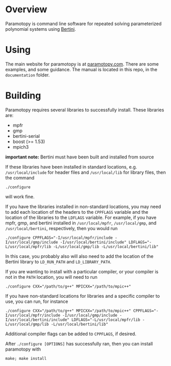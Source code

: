 # Overview

Paramotopy is command line software for repeated solving parameterized polynomial systems using [Bertini](https://bertini.nd.edu).


# Using

The main website for paramotopy is at [paramotopy.com](https://paramotopy.com).  There are some examples, and some guidance.  The manual is located in this repo, in the `documentation` folder.

# Building

Paramotopy requires several libraries to successfully install.  These libraries are:

* mpfr
* gmp
* bertini-serial
* boost (>= 1.53)
* mpich3

**important note:** Bertini must have been built and installed from source

If these libraries have been installed in standard locations, e.g. `/usr/local/include` for header files and `/usr/local/lib` for library files, then the command

    ./configure

will work fine.

If you have the libraries installed in non-standard locations, you may need to add each location of the headers to the `CPPFLAGS` variable and the location of the libraries to the `LDFLAGS` variable.  For example, if you have mpfr, gmp, and bertini installed in `/usr/local/mpfr`, `/usr/local/gmp`, and `/usr/local/bertini`, respectively, then you would run


    ./configure CPPFLAGS="-I/usr/local/mpfr/include -I/usr/local/gmp/include -I/usr/local/bertini/include" LDFLAGS="-L/usr/local/mpfr/lib -L/usr/local/gmp/lib -L/usr/local/bertini/lib"

In this case, you probably also will also need to add the location of the Bertini library to `LD_RUN_PATH` and `LD_LIBRARY_PATH`.

If you are wanting to install with a particular compiler, or your compiler is not in the `PATH` location, you will need to run

    ./configure CXX="/path/to/g++" MPICXX="/path/to/mpic++"


If you have non-standard locations for libraries and a specific compiler to use, you can run, for instance


    ./configure CXX="/path/to/g++" MPICXX="/path/to/mpic++" CPPFLAGS="-I/usr/local/mpfr/include -I/usr/local/gmp/include -I/usr/local/bertini/include" LDFLAGS="-L/usr/local/mpfr/lib -L/usr/local/gmp/lib -L/usr/local/bertini/lib"


Additional compiler flags can be added to `CPPFLAGS`, if desired.


After `./configure [OPTIONS]` has successfully ran, then you can install paramotopy with

    make; make install
